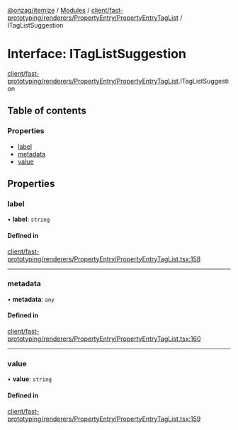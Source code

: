 [@onzag/itemize](../README.md) / [Modules](../modules.md) / [client/fast-prototyping/renderers/PropertyEntry/PropertyEntryTagList](../modules/client_fast_prototyping_renderers_PropertyEntry_PropertyEntryTagList.md) / ITagListSuggestion

# Interface: ITagListSuggestion

[client/fast-prototyping/renderers/PropertyEntry/PropertyEntryTagList](../modules/client_fast_prototyping_renderers_PropertyEntry_PropertyEntryTagList.md).ITagListSuggestion

## Table of contents

### Properties

- [label](client_fast_prototyping_renderers_PropertyEntry_PropertyEntryTagList.ITagListSuggestion.md#label)
- [metadata](client_fast_prototyping_renderers_PropertyEntry_PropertyEntryTagList.ITagListSuggestion.md#metadata)
- [value](client_fast_prototyping_renderers_PropertyEntry_PropertyEntryTagList.ITagListSuggestion.md#value)

## Properties

### label

• **label**: `string`

#### Defined in

[client/fast-prototyping/renderers/PropertyEntry/PropertyEntryTagList.tsx:158](https://github.com/onzag/itemize/blob/73e0c39e/client/fast-prototyping/renderers/PropertyEntry/PropertyEntryTagList.tsx#L158)

___

### metadata

• **metadata**: `any`

#### Defined in

[client/fast-prototyping/renderers/PropertyEntry/PropertyEntryTagList.tsx:160](https://github.com/onzag/itemize/blob/73e0c39e/client/fast-prototyping/renderers/PropertyEntry/PropertyEntryTagList.tsx#L160)

___

### value

• **value**: `string`

#### Defined in

[client/fast-prototyping/renderers/PropertyEntry/PropertyEntryTagList.tsx:159](https://github.com/onzag/itemize/blob/73e0c39e/client/fast-prototyping/renderers/PropertyEntry/PropertyEntryTagList.tsx#L159)
